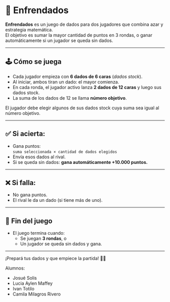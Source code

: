 # 🎲 Enfrendados

**Enfrendados** es un juego de dados para dos jugadores que combina azar y estrategia matemática.  
El objetivo es sumar la mayor cantidad de puntos en 3 rondas, o ganar automáticamente si un jugador se queda sin dados.

---

## 🕹️ Cómo se juega

- Cada jugador empieza con **6 dados de 6 caras** (*dados stock*).
- Al iniciar, ambos tiran un dado: el mayor comienza.
- En cada ronda, el jugador activo lanza **2 dados de 12 caras** y luego sus dados stock.
- La suma de los dados de 12 se llama **número objetivo**.

El jugador debe elegir algunos de sus dados stock cuya suma sea igual al número objetivo.

---

## ✅ Si acierta:
- Gana puntos:  
  `suma seleccionada × cantidad de dados elegidos`
- Envía esos dados al rival.
- Si se queda sin dados: **gana automáticamente +10.000 puntos.**

---

## ❌ Si falla:
- No gana puntos.
- El rival le da un dado (si tiene más de uno).

---

## 🎯 Fin del juego

- El juego termina cuando:
  - Se juegan **3 rondas**, o
  - Un jugador se queda sin dados y gana.

---

¡Prepará tus dados y que empiece la partida! 🧠🎲

Alumnos: 
- Josué Solis
- Lucia Aylen Maffey
- Ivan Totilo 
- Camila Milagros Rivero

